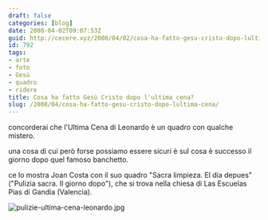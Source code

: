 ```yaml
---
draft: false
categories: [blog]
date: 2008-04-02T09:07:53Z
guid: http://cecere.xyz/2008/04/02/cosa-ha-fatto-gesu-cristo-dopo-lultima-cena/
id: 792
tags:
- arte
- foto
- Gesù
- quadro
- ridere
title: Cosa ha fatto Gesù Cristo dopo l'ultima cena?
slug: /2008/04/cosa-ha-fatto-gesu-cristo-dopo-lultima-cena/
---
```


concorderai che l'Ultima Cena di Leonardo è un quadro con qualche mistero.
  
una cosa di cui però forse possiamo essere sicuri è sul cosa è successo il giorno dopo quel famoso banchetto.
  
ce lo mostra Joan Costa con il suo quadro "Sacra limpieza. El dia depues" ("Pulizia sacra. Il giorno dopo"), che si trova nella chiesa di Las Escuelas Pias di Gandia (Valencia).

![pulizie-ultima-cena-leonardo.jpg](http://cecere.xyz/wp-content/uploads/sites/3/2008/04/pulizie-ultima-cena-leonardo.jpg)